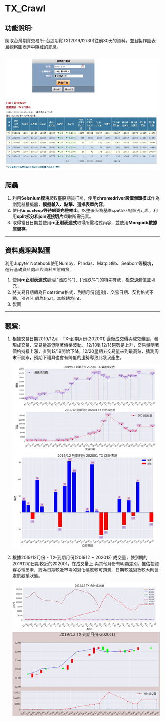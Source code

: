 # TX_Crawl
## 功能說明:
爬取台灣期貨交易所-台股期貨TX(2019/12/30)往前30天的資料，並且製作圖表且觀察圖表達中隱藏的訊息。

  ![image](https://github.com/dian0624/TX_Crawl/blob/master/TX_image/1585124181267.jpg)
---------------------------------------------------------------------------------------------

## 爬蟲

1. 利用**Selenium模塊**爬取臺股期貨(TX)，使用**chromedriver設置無頭模式**作為瀏覽器模擬器，**模擬輸入、點擊、選擇表單內容**。
2. 使用**time.sleep等待網頁完整輸出**，以整張表為基準xpath匹配個別元素，利用**split拆分和join連接切片**擷取所需元素。
3. 取得當日日期並使用**re正則表達式**取得所需格式內容，並使用**Mongodb數據庫儲存**。 

---------------------------------------------------------------------------------------------
## 資料處理與製圖

利用Jupyter Notebook使用Numpy、Pandas、Matplotlib、Seaborn等模塊，進行基礎資料處理與資料型態轉換。
1. 使用**re正則表達式**處理["漲跌%"]、["漲跌%"]的特殊符號，檢查遺漏值並填充。
2. 將交易日期轉為日datetime格式，到期月份(週別)、交易日期、契約格式不動，漲跌% 轉為float，其餘轉為int。
3. 製圖

---------------------------------------------------------------------------------------------
## 觀察:
1. 根據交易日期2019/12月 - TX-到期月份(202001) 最後成交價與成交量圖，發現成交量、交易量高低隨著價格波動。
   12/10到12/18趨勢是上升，交易量隨著價格持續上漲，直到12/19開始下降，12/20星期五交易量來到最高點，猜測周
   末不開市，預期下禮拜也會有降低的趨勢導致此狀況產生。
   
   ![image](https://github.com/dian0624/TX_Crawl/blob/master/TX_image/1585124735676.jpg)
   ![image](https://github.com/dian0624/TX_Crawl/blob/master/TX_image/1585124774402.jpg)
   
2. 根據2019/12月份 - TX-到期月份(201912 ~ 202012) 成交量，快到期的201912和日期較近的202001，在成交量上
    與其他月份有明顯差別，推估投資客心理因素，認為日期較近市場的變化幅度較可預測，日期較遠變數較大則會處於觀望狀態。
    
    ![image](https://github.com/dian0624/TX_Crawl/blob/master/TX_image/1585124766466.jpg)
    ![image](https://github.com/dian0624/TX_Crawl/blob/master/TX_image/1585205020225.jpg)







